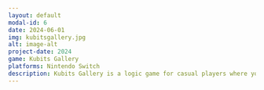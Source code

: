 ```yaml
---
layout: default
modal-id: 6
date: 2024-06-01
img: kubitsgallery.jpg
alt: image-alt
project-date: 2024
game: Kubits Gallery
platforms: Nintendo Switch
description: Kubits Gallery is a logic game for casual players where you will have to solve nonogram grids to repaint the vanished paintings inside museums around the world. Solve puzzles at your own pace more than 120 levels in various fictional galleries. 
---
```

